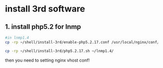 # install 3rd software

## 1. install php5.2 for lnmp
```bash
#in lnmp1.4 
cp -rp ~/shell/install-3rd/enable-php5.2.17.conf /usr/local/nginx/conf/

cp -rp ~/shell/install-3rd/php5.2.17.sh ~/lnmp1.4/
```

then you need to setting nginx vhost conf!